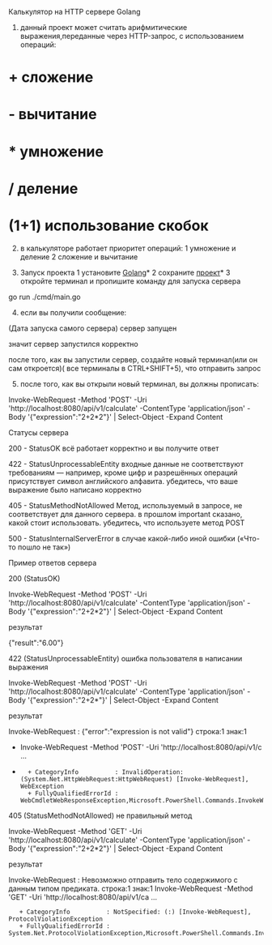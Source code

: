  Калькулятор на HTTP сервере Golang

1. данный проект может считать арифмитические выражения,переданные через HTTP-запрос, с использованием операций:
# + сложение
# - вычитание
# * умножение
# / деление
# (1+1) использование скобок


2. в  калькуляторе работает приоритет операций:
1 умножение и деление
2 сложение и вычитание


3. Запуск проекта
 1 установите [Golang](https://go.dev/dl/)*
 2 сохраните [проект](https://github.com/WO1N123/YandexLic123.git)*
 3 откройте терминал и пропишите команду для запуска сервера

go run ./cmd/main.go

4. если вы получили сообщение:

(Дата запуска самого сервера) сервер запущен

значит сервер запустился корректно

после того, как вы запустили сервер, создайте новый терминал(или он сам откроется)( все терминалы в CTRL+SHIFT+5), что отправить запрос
 
 
5. после того, как вы открыли новый терминал, вы должны прописать:

Invoke-WebRequest -Method 'POST' -Uri 'http://localhost:8080/api/v1/calculate' -ContentType 'application/json' -Body '{"expression":"2+2*2"}' | Select-Object -Expand Content


Статусы сервера

200 - StatusOK 
всё работает корректно и вы получите ответ

422 - StatusUnprocessableEntity 
входные данные не соответствуют требованиям — например, кроме цифр и разрешённых операций присутствует символ английского алфавита. убедитесь, что ваше выражение было написано корректно

405 - StatusMethodNotAllowed
Метод, используемый в запросе, не соответствует для данного сервера. в прошлом important сказано, какой стоит использовать. убедитесь, что используете метод POST

500 - StatusInternalServerError
в случае какой-либо иной ошибки («Что-то пошло не так»)

Пример ответов сервера

200 (StatusOK)


Invoke-WebRequest -Method 'POST' -Uri 'http://localhost:8080/api/v1/calculate' -ContentType 'application/json' -Body '{"expression":"2+2*2"}' | Select-Object -Expand Content

результат

{"result":"6.00"}

422 (StatusUnprocessableEntity) ошибка пользователя в написании выражения

Invoke-WebRequest -Method 'POST' -Uri 'http://localhost:8080/api/v1/calculate' -ContentType 'application/json' -Body '{"expression":"2+2*"}' | Select-Object -Expand Content

результат

Invoke-WebRequest : {"error":"expression is not valid"}
строка:1 знак:1
+ Invoke-WebRequest -Method 'POST' -Uri 'http://localhost:8080/api/v1/c ...
+ ~~~~~~~~~~~~~~~~~~~~~~~~~~~~~~~~~~~~~~~~~~~~~~~~~~~~~~~~~~~~~~~~~~~~~
    + CategoryInfo          : InvalidOperation: (System.Net.HttpWebRequest:HttpWebRequest) [Invoke-WebRequest], WebException
    + FullyQualifiedErrorId : WebCmdletWebResponseException,Microsoft.PowerShell.Commands.InvokeWebRequestCommand

405 (StatusMethodNotAllowed) не правильный метод

Invoke-WebRequest -Method 'GET' -Uri 'http://localhost:8080/api/v1/calculate' -ContentType 'application/json' -Body '{"expression":"2+2*2"}' | Select-Object -Expand Content


результат

 Invoke-WebRequest : Невозможно отправить тело содержимого с данным типом предиката.
 строка:1 знак:1
 Invoke-WebRequest -Method 'GET' -Uri 'http://localhost:8080/api/v1/ca ...
 ~~~~~~~~~~~~~~~~~~~~~~~~~~~~~~~~~~~~~~~~~~~~~~~~~~~~~~~~~~~~~~~~~~~~~
    + CategoryInfo          : NotSpecified: (:) [Invoke-WebRequest], ProtocolViolationException
    + FullyQualifiedErrorId : System.Net.ProtocolViolationException,Microsoft.PowerShell.Commands.InvokeWebRequestCommand
